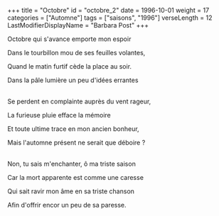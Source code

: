 +++
title = "Octobre"
id = "octobre_2"
date = 1996-10-01
weight = 17
categories = ["Automne"]
tags = ["saisons", "1996"]
verseLength = 12
LastModifierDisplayName = "Barbara Post"
+++

Octobre qui s'avance emporte mon espoir

Dans le tourbillon mou de ses feuilles volantes,

Quand le matin furtif cède la place au soir.

Dans la pâle lumière un peu d'idées errantes

 \
Se perdent en complainte auprès du vent rageur,

La furieuse pluie efface la mémoire

Et toute ultime trace en mon ancien bonheur,

Mais l'automne présent ne serait que déboire ?

 \
Non, tu sais m'enchanter, ô ma triste saison

Car la mort apparente est comme une caresse

Qui sait ravir mon âme en sa triste chanson

Afin d'offrir encor un peu de sa paresse.
